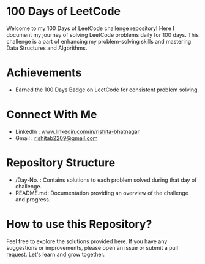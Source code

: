 <h1>100 Days of LeetCode</h1>
Welcome to my 100 Days of LeetCode challenge repository! Here I document my journey of solving LeetCode problems daily for 100 days. This challenge is a part of enhancing my problem-solving skills and mastering 
    Data Structures and Algorithms.
    <h1>Achievements</h1>
    <ul>
      <li>Earned the 100 Days Badge on LeetCode for consistent problem solving.</li>
    </ul>
    <h1>Connect With Me</h1>
    <ul>
        <li>LinkedIn : <a href = "https://www.linkedin.com/in/rishita-bhatnagar">www.linkedin.com/in/rishita-bhatnagar</a></li>
        <li>Gmail : <a href = "rishitab2209@gmail.com">rishitab2209@gmail.com</a></li>
    </ul>
    <h1>Repository Structure</h1>
    <ul>
      <li>/Day-No. : Contains solutions to each problem solved during that day of challenge.</li>
      <li>README.md: Documentation providing an overview of the challenge and progress.</li>
    </ul>
    <h1>How to use this Repository?</h1>
    Feel free to explore the solutions provided here. If you have any suggestions or improvements, please open an issue or submit a pull request. Let's learn and grow together.
